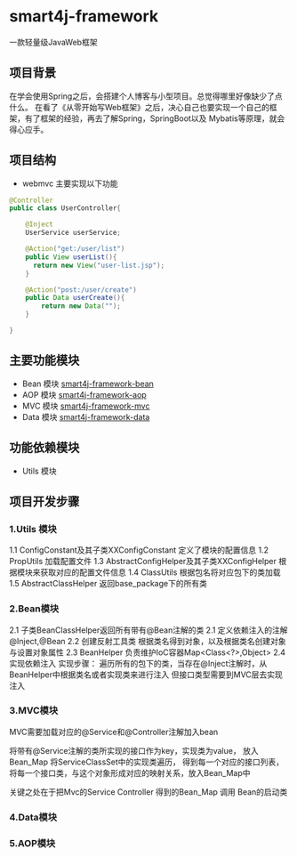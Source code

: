 # smart4j-framework
一款轻量级JavaWeb框架

## 项目背景
在学会使用Spring之后，会搭建个人博客与小型项目。总觉得哪里好像缺少了点什么。
在看了《从零开始写Web框架》之后，决心自己也要实现一个自己的框架，有了框架的经验，再去了解Spring，SpringBoot以及
Mybatis等原理，就会得心应手。

## 项目结构
- webmvc 主要实现以下功能
```java
@Controller
public class UserController{

    @Inject
    UserService userService;

    @Action("get:/user/list")
    public View userList(){
      return new View("user-list.jsp");
    }

    @Action("post:/user/create")
    public Data userCreate(){
        return new Data("");
    }

}

```

## 主要功能模块
- Bean 模块 [smart4j-framework-bean](./smart4j-framework-bean/README.md)
- AOP 模块 [smart4j-framework-aop](./smart4j-framework-aop/README.md)
- MVC 模块 [smart4j-framework-mvc](./smart4j-framework-webmvc/README.md)
- Data 模块 [smart4j-framework-data](./smart4j-framework-data/README.md)
## 功能依赖模块
- Utils 模块

## 项目开发步骤
### 1.Utils 模块
1.1 ConfigConstant及其子类XXConfigConstant 定义了模块的配置信息
1.2 PropUtils 加载配置文件
1.3 AbstractConfigHelper及其子类XXConfigHelper 根据模块来获取对应的配置文件信息
1.4 ClassUtils 根据包名将对应包下的类加载
1.5 AbstractClassHelper 返回base_package下的所有类 


### 2.Bean模块
2.1 子类BeanClassHelper返回所有带有@Bean注解的类
2.1 定义依赖注入的注解@Inject,@Bean 
2.2 创建反射工具类 根据类名得到对象，以及根据类名创建对象与设置对象属性
2.3 BeanHelper 负责维护IoC容器Map<Class<?>,Object>
2.4 实现依赖注入
    实现步骤：
    遍历所有的包下的类，当存在@Inject注解时，从BeanHelper中根据类名或者实现类来进行注入
    但接口类型需要到MVC层去实现注入
    

### 3.MVC模块

MVC需要加载对应的@Service和@Controller注解加入bean

将带有@Service注解的类所实现的接口作为key，实现类为value， 放入Bean_Map
将ServiceClassSet中的实现类遍历，
得到每一个对应的接口列表，将每一个接口类，与这个对象形成对应的映射关系，放入Bean_Map中


关键之处在于把Mvc的Service Controller 得到的Bean_Map 调用 Bean的启动类

### 4.Data模块
### 5.AOP模块